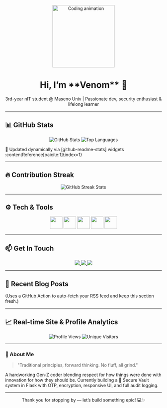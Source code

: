 <!-- HEADER ANIMATION -->
<div align="center">
  <img src="https://media.giphy.com/media/9J7tdYltWyXIY/giphy.gif" alt="Coding animation" width="200"/>
</div>

<h1 align="center">Hi, I’m **Venom** 👋</h1>
<p align="center">3rd-year nIT student @ Maseno Univ | Passionate dev, security enthusiast & lifelong learner</p>

---

## 📊 GitHub Stats

<p align="center">
  <img src="https://github-readme-stats.vercel.app/api?username=YOUR_USERNAME&show_icons=true&theme=radical" alt="GitHub Stats"/>
  <img src="https://github-readme-stats.vercel.app/api/top-langs/?username=YOUR_USERNAME&layout=compact&theme=radical" alt="Top Languages"/>
</p>

🔁 Updated dynamically via [github-readme-stats] widgets :contentReference[oaicite:1]{index=1}

---

## 🔥 Contribution Streak

<p align="center">
  <img src="https://github-readme-streak-stats.herokuapp.com/?user=YOUR_USERNAME&theme=radical" alt="GitHub Streak Stats"/>
</p>

---

## ⚙️ Tech & Tools

<div align="center">
  <img src="https://cdn.jsdelivr.net/gh/devicons/devicon/icons/python/python-original.svg" width="40" height="40"/>  
  <img src="https://cdn.jsdelivr.net/gh/devicons/devicon/icons/flask/flask-original.svg" width="40" height="40"/>
  <img src="https://cdn.jsdelivr.net/gh/devicons/devicon/icons/sqlite/sqlite-original.svg" width="40" height="40"/>
  <img src="https://cdn.jsdelivr.net/gh/devicons/devicon/icons/javascript/javascript-original.svg" width="40" height="40"/>
  <img src="https://cdn.jsdelivr.net/gh/devicons/devicon/icons/tailwindcss/tailwindcss-plain.svg" width="40" height="40"/>
</div>

---

## 📫 Get In Touch

<p align="center">
  <a href="mailto:your.email@example.com">
    <img src="https://img.shields.io/badge/Email-%23D14836.svg?style=for-the-badge&logo=gmail&logoColor=white"/>
  </a>
  <a href="https://linkedin.com/in/YOUR_LNKEDIN">
    <img src="https://img.shields.io/badge/LinkedIn-%230077B5.svg?style=for-the-badge&logo=linkedin&logoColor=white"/>
  </a>
  <a href="https://twitter.com/YOUR_TWITTER">
    <img src="https://img.shields.io/badge/Twitter-%231DA1F2.svg?style=for-the-badge&logo=twitter&logoColor=white"/>
  </a>
</p>

---

## 📝 Recent Blog Posts

<!-- BLOG-POST-LIST: START -->
<!-- BLOG-POST-LIST: END -->

(Uses a GitHub Action to auto-fetch your RSS feed and keep this section fresh.)

---

## 📈 Real-time Site & Profile Analytics

<p align="center">
  <img src="https://komarev.com/ghpvc/?username=YOUR_USERNAME&label=Profile%20views&color=blueviolet&style=for-the-badge" alt="Profile Views"/>
  <img src="https://visitor-badge.glitch.me/badge?page_id=YOUR_USERNAME.YOUR_USERNAME" alt="Unique Visitors"/>
</p>

---

### 🚀 About Me

> "Traditional principles, forward thinking. No fluff, all grind."  

A hardworking Gen‑Z coder blending respect for how things were done with innovation for how they should be. Currently building a 🔐 Secure Vault system in Flask with OTP, encryption, responsive UI, and full audit logging.

---

<p align="center">Thank you for stopping by — let’s build something epic! 💻✨</p>

